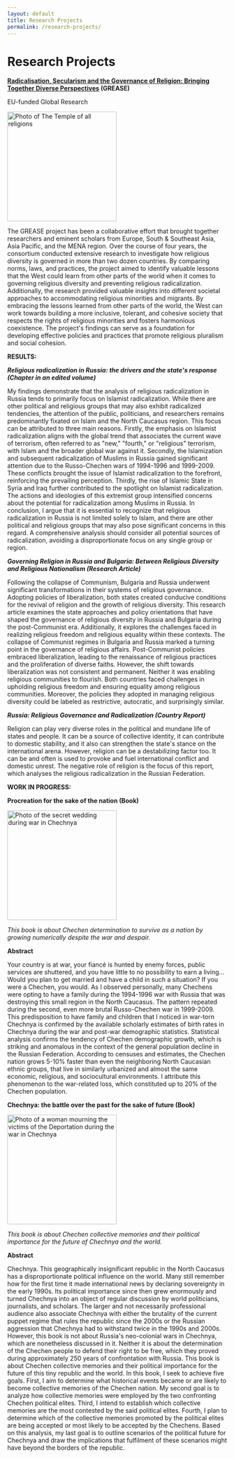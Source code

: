 ```yaml
---
layout: default
title: Research Projects
permalink: /research-projects/
---
```

# Research Projects


**[Radicalisation, Secularism and the Governance of Religion: Bringing Together Diverse Perspectives](http://grease.eui.eu/) (GREASE)**

EU-funded Global Research

<img height="250px" src="https://marat-iliyasov.github.io/assets/img/temple.jpeg" alt="Photo of The Temple of all religions">

The GREASE project has been a collaborative effort that brought together researchers and eminent scholars from Europe, South & Southeast Asia, Asia Pacific, and the MENA region. Over the course of four years, the consortium conducted extensive research to investigate how religious diversity is governed in more than two dozen countries. By comparing norms, laws, and practices, the project aimed to identify valuable lessons that the West could learn from other parts of the world when it comes to governing religious diversity and preventing religious radicalization. Additionally, the research provided valuable insights into different societal approaches to accommodating religious minorities and migrants. By embracing the lessons learned from other parts of the world, the West can work towards building a more inclusive, tolerant, and cohesive society that respects the rights of religious minorities and fosters harmonious coexistence. The project's findings can serve as a foundation for developing effective policies and practices that promote religious pluralism and social cohesion.


**RESULTS:**

***Religious radicalization in Russia: the drivers and the state's response (Chapter in an edited volume)***

My findings demonstrate that the analysis of religious radicalization in Russia tends to primarily focus on Islamist radicalization. While there are other political and religious groups that may also exhibit radicalized tendencies, the attention of the public, politicians, and researchers remains predominantly fixated on Islam and the North Caucasus region. This focus can be attributed to three main reasons.
Firstly, the emphasis on Islamist radicalization aligns with the global trend that associates the current wave of terrorism, often referred to as "new," "fourth," or "religious" terrorism, with Islam and the broader global war against it.
Secondly, the Islamization and subsequent radicalization of Muslims in Russia gained significant attention due to the Russo-Chechen wars of 1994-1996 and 1999-2009. These conflicts brought the issue of Islamist radicalization to the forefront, reinforcing the prevailing perception.
Thirdly, the rise of Islamic State in Syria and Iraq further contributed to the spotlight on Islamist radicalization. The actions and ideologies of this extremist group intensified concerns about the potential for radicalization among Muslims in Russia.
In conclusion, I argue that it is essential to recognize that religious radicalization in Russia is not limited solely to Islam, and there are other political and religious groups that may also pose significant concerns in this regard. A comprehensive analysis should consider all potential sources of radicalization, avoiding a disproportionate focus on any single group or region.


***Governing Religion in Russia and Bulgaria: Between Religious Diversity and Religious Nationalism (Research Article)***

Following the collapse of Communism, Bulgaria and Russia underwent significant transformations in their systems of religious governance. Adopting policies of liberalization, both states created conducive conditions for the revival of religion and the growth of religious diversity. This research article examines the state approaches and policy orientations that have shaped the governance of religious diversity in Russia and Bulgaria during the post-Communist era. Additionally, it explores the challenges faced in realizing religious freedom and religious equality within these contexts.
The collapse of Communist regimes in Bulgaria and Russia marked a turning point in the governance of religious affairs. Post-Communist policies embraced liberalization, leading to the renaissance of religious practices and the proliferation of diverse faiths. However, the shift towards liberalization was not consistent and permanent. Neither it was enabling religious communities to flourish. Both countries faced challenges in upholding religious freedom and ensuring equality among religious communities. Moreover, the policies they adopted in managing religious diversity could be labeled as restrictive, autocratic, and surprisingly similar.


***Russia: Religious Governance and Radicalization (Country Report)***

Religion can play very diverse roles in the political and mundane life of states and people. It can be a source of collective identity, it can contribute to domestic stability, and it also can strengthen the state's stance on the international arena. However, religion can be a destabilizing factor too. It can be and often is used to provoke and fuel international conflict and domestic unrest. The negative role of religion is the focus of this report, which analyses the religious radicalization in the Russian Federation.





**WORK IN PROGRESS:**

**Procreation for the sake of the nation (Book)** 

<img height="250px" src="https://marat-iliyasov.github.io/assets/img/wedding.jpg" alt="Photo of the secret wedding during war in Chechnya">

*This book is about Chechen determination to survive as a nation by growing numerically despite the war and despair.*

**Abstract**

Your country is at war, your fiancé is hunted by enemy forces, public services are shuttered, and you have little to no possibility to earn a living... Would you plan to get married and have a child in such a situation? If you were a Chechen, you would. As I observed personally, many Chechens were opting to have a family during the 1994-1996 war with Russia that was destroying this small region in the North Caucasus. The pattern repeated during the second, even more brutal Russo-Chechen war in 1999-2009. This predisposition to have family and children that I noticed in war-torn Chechnya is confirmed by the available scholarly estimates of birth rates in Chechnya during the war and post-war demographic statistics. Statistical analysis confirms the tendency of Chechen demographic growth, which is striking and anomalous in the context of the general population decline in the Russian Federation. According to censuses and estimates, the Chechen nation grows 5-10% faster than even the neighboring North Caucasian ethnic groups, that live in similarly urbanized and almost the same economic, religious, and sociocultural environments. I attribute this phenomenon to the war-related loss, which constituted up to 20% of the Chechen population. 



**Chechnya: the battle over the past for the sake of future (Book)** 

<img height="250px" src="https://marat-iliyasov.github.io/assets/img/chechnya.jpg" alt="Photo of a woman mourning the victims of the Deportation during the war in Chechnya">

*This book is about Chechen collective memories and their political importance for the future of Chechnya and the world.*

**Abstract**

Chechnya. This geographically insignificant republic in the North Caucasus has a disproportionate political influence on the world. Many still remember how for the first time it made international news by declaring sovereignty in the early 1990s. Its political importance since then grew enormously and turned Chechnya into an object of regular discussion by world politicians, journalists, and scholars. The larger and not necessarily professional audience also associate Chechnya with either the brutality of the current puppet regime that rules the republic since the 2000s or the Russian aggression that Chechnya had to withstand twice in the 1990s and 2000s. However, this book is not about Russia's neo-colonial wars in Chechnya, which are nonetheless discussed in it. Neither it is about the determination of the Chechen people to defend their right to be free, which they proved during approximately 250 years of confrontation with Russia. This book is about Chechen collective memories and their political importance for the future of this tiny republic and the world. In this book, I seek to achieve five goals. First, I aim to determine what historical events became or are likely to become collective memories of the Chechen nation. My second goal is to analyze how collective memories were employed by the two confronting Chechen political elites. Third, I intend to establish which collective memories are the most contested by the said political elites. Fourth, I plan to determine which of the collective memories promoted by the political elites are being accepted or most likely to be accepted by the Chechens. Based on this analysis, my last goal is to outline scenarios of the political future for Chechnya and draw the implications that fulfilment of these scenarios might have beyond the borders of the republic.